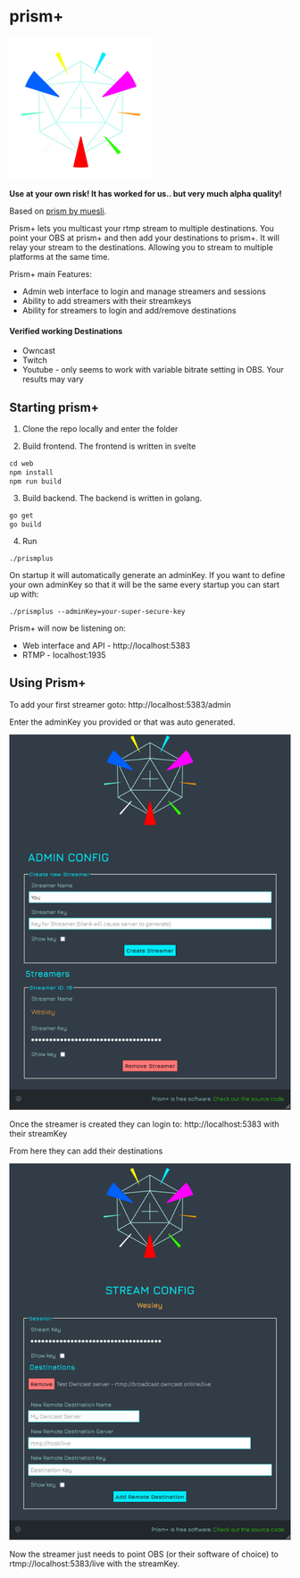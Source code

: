 # prism+

![image](web/public/img/PrismPlus_PlatformColorsTrans_256x.png)

**Use at your own risk!  It has worked for us.. but very much alpha quality!**

Based on [prism by muesli](https://github.com/muesli/prism).

Prism+ lets you multicast your rtmp stream to multiple destinations.  You point your OBS at prism+ and then add your destinations to prism+.  It will relay your stream to the destinations. Allowing you to stream to multiple platforms at the same time.

Prism+ main Features:
* Admin web interface to login and manage streamers and sessions
* Ability to add streamers with their streamkeys
* Ability for streamers to login and add/remove destinations

#### Verified working Destinations
* Owncast
* Twitch
* Youtube - only seems to work with variable bitrate setting in OBS.  Your results may vary

## Starting prism+

1. Clone the repo locally and enter the folder

2. Build frontend.  The frontend is written in svelte

```
cd web
npm install
npm run build
```

3. Build backend.  The backend is written in golang.

```
go get
go build
```

4. Run

```
./prismplus
```

On startup it will automatically generate an adminKey.  If you want to define your own adminKey so that it will be the same every startup you can start up with:

```
./prismplus --adminKey=your-super-secure-key
```

Prism+ will now be listening on:
* Web interface and API - http://localhost:5383
* RTMP - localhost:1935

## Using Prism+

To add your first streamer goto: http://localhost:5383/admin

Enter the adminKey you provided or that was auto generated.

![image](screenshots/admin_medium.png)

Once the streamer is created they can login to: http://localhost:5383 with their streamKey

From here they can add their destinations

![image](screenshots/streamer_medium.png)

Now the streamer just needs to point OBS (or their software of choice) to rtmp://localhost:5383/live with the streamKey.

